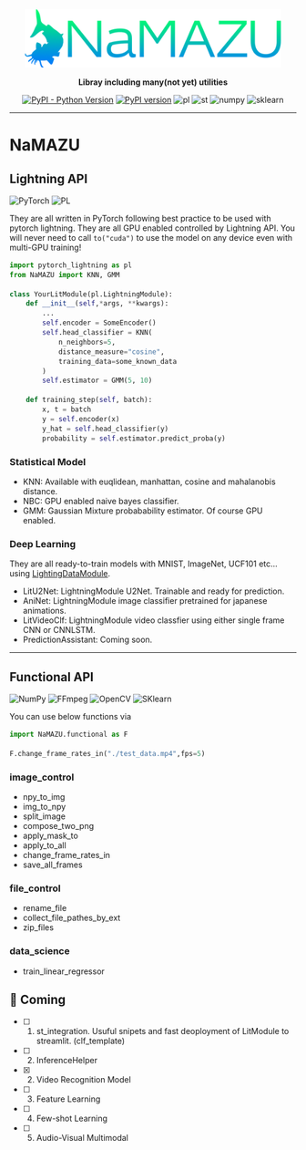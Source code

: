 <div align="center">

<img src="utils/namazu_fixed.png" width="450">

**Libray including many(not yet) utilities**

[![PyPI - Python Version](https://img.shields.io/pypi/pyversions/pytorch-lightning)](https://pypi.org/project/pytorch-lightning/)
[![PyPI version](https://badge.fury.io/py/NaMAZU.svg)](https://badge.fury.io/py/NaMAZU)
![pl](https://img.shields.io/badge/PyTorch%20Lightning-1.3-792EE5.svg?logo=PyTorch%20Lightning&style=popout)
![st](https://img.shields.io/badge/Streamlit-0.88-FF4B4B.svg?logo=Streamlit&style=popout)
![numpy](https://img.shields.io/badge/NumPy-1.21-013243.svg?logo=NumPy&style=popout)
![sklearn](https://img.shields.io/badge/Scikit_learn-0.23-F7931E.svg?logo=scikit-learn&style=popout)

* * *

</div>

# NaMAZU

## Lightning API

![PyTorch](https://img.shields.io/badge/PyTorch-%23EE4C2C.svg?style=for-the-badge&logo=PyTorch&logoColor=white)
![PL](https://img.shields.io/badge/-PyTorch%20Lightning-792EE5.svg?logo=PyTorch%20Lightning&style=for-the-badge)

They are all written in PyTorch following best practice to be used with pytorch lightning. They are all GPU enabled controlled by Lightning API. You will never need to call `to("cuda")` to use the model on any device even with multi-GPU training!

```python
import pytorch_lightning as pl
from NaMAZU import KNN, GMM

class YourLitModule(pl.LightningModule):
    def __init__(self,*args, **kwargs):
        ...
        self.encoder = SomeEncoder()
        self.head_classifier = KNN(
            n_neighbors=5, 
            distance_measure="cosine", 
            training_data=some_known_data
        )
        self.estimator = GMM(5, 10)

    def training_step(self, batch):
        x, t = batch
        y = self.encoder(x)
        y_hat = self.head_classifier(y)
        probability = self.estimator.predict_proba(y)
```

### Statistical Model

* KNN: Available with euqlidean, manhattan, cosine and mahalanobis distance.
* NBC: GPU enabled naive bayes classifier.
* GMM: Gaussian Mixture probabability estimator. Of course GPU enabled.

### Deep Learning

They are all ready-to-train models with MNIST, ImageNet, UCF101 etc... using [LightingDataModule](https://pytorch-lightning.readthedocs.io/en/latest/extensions/datamodules.html).

* LitU2Net: LightningModule U2Net. Trainable and ready for prediction.
* AniNet: LightningModule image classifier pretrained for japanese animations.
* LitVideoClf: LightningModule video classfier using either single frame CNN or CNNLSTM.
* PredictionAssistant: Coming soon.

* * *

## Functional API

![NumPy](https://img.shields.io/badge/numpy-%23013243.svg?style=for-the-badge&logo=numpy&logoColor=white)
![FFmpeg](https://img.shields.io/badge/FFmpeg-007808.svg?style=for-the-badge&logo=FFmpeg&logoColor=white)
![OpenCV](https://img.shields.io/badge/OpenCV-5C3EE8.svg?style=for-the-badge&logo=OpenCV&logoColor=white)
![SKlearn](https://img.shields.io/badge/Scikit_learn-F7931E.svg?style=for-the-badge&logo=scikit-learn&logoColor=white)

You can use below functions via

```python
import NaMAZU.functional as F

F.change_frame_rates_in("./test_data.mp4",fps=5)
```

### image_control

* npy_to_img
* img_to_npy
* split_image
* compose_two_png
* apply_mask_to
* apply_to_all
* change_frame_rates_in
* save_all_frames

### file_control

* rename_file
* collect_file_pathes_by_ext
* zip_files

### data_science

* train_linear_regressor

## :rocket: Coming

* [ ] 1. st_integration. Usuful snipets and fast deoployment of LitModule to streamlit. (clf_template)
* [ ] 2. InferenceHelper
* [x] 2. Video Recognition Model
* [ ] 3. Feature Learning
* [ ] 4. Few-shot Learning
* [ ] 5. Audio-Visual Multimodal
